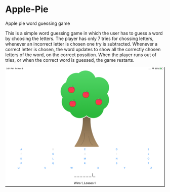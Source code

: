 # Apple-Pie
Apple pie word guessing game

This is a simple word guessing game in which the user has to guess a word by choosing the letters.
The player has only 7 tries for chossing letters, whenever an incorrect letter is chosen one try is subtracted.
Whenever a correct letter is chosen, the word updates to show all the correctly chosen letters of the word, on the correct possition.
When the player runs out of tries, or when the correct word is guessed, the game restarts.

![Apple Pie Game](https://github.com/ducktales911/Apple-Pie/blob/master/Schermafbeelding%202018-11-09%20om%2015.01.30.png)
